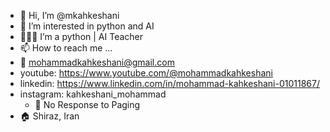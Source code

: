 - 👋 Hi, I’m @mkahkeshani
- 👀 I’m interested in python and AI
- 👨🏻‍💻 I’m a python | AI Teacher
- 📫 How to reach me ...
- 📧 mohammadkahkeshani@gmail.com
- youtube: https://www.youtube.com/@mohammadkahkeshani
- linkedin: https://www.linkedin.com/in/mohammad-kahkeshani-01011867/
- instagram: kahkeshani_mohammad
  - 📱 No Response to Paging
- 🏠 Shiraz, Iran


<!---
mkahkeshani/mkahkeshani is a ✨ special ✨ repository because its `README.md` (this file) appears on your GitHub profile.
You can click the Preview link to take a look at your changes.
--->
